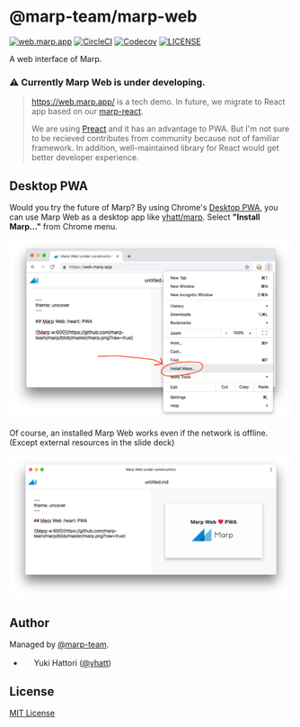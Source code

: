 # @marp-team/marp-web

[![web.marp.app](https://bit.ly/2RF9Nzn)](https://web.marp.app/)
[![CircleCI](https://img.shields.io/circleci/project/github/marp-team/marp-web/master.svg?style=flat-square&logo=circleci)](https://circleci.com/gh/marp-team/marp-web/)
[![Codecov](https://img.shields.io/codecov/c/github/marp-team/marp-web/master.svg?style=flat-square&logo=codecov)](https://codecov.io/gh/marp-team/marp-web)
[![LICENSE](https://img.shields.io/github/license/marp-team/marp-web.svg?style=flat-square)](./LICENSE)

A web interface of Marp.

### :warning: Currently Marp Web is under developing.

> https://web.marp.app/ is a tech demo. In future, we migrate to React app based on our [marp-react](https://github.com/marp-team/marp-react).
>
> We are using [Preact](https://github.com/developit/preact) and it has an advantage to PWA. But I'm not sure to be recieved contributes from community because not of familiar framework. In addition, well-maintained library for React would get better developer experience.

## Desktop PWA

Would you try the future of Marp? By using Chrome's [Desktop PWA](https://developers.google.com/web/progressive-web-apps/desktop), you can use Marp Web as a desktop app like [yhatt/marp](https://github.com/yhatt/marp). Select **"Install Marp..."** from Chrome menu.

[![](desktop-pwa-install.png)](https://web.marp.app/)

Of course, an installed Marp Web works even if the network is offline. (Except external resources in the slide deck)

[![](desktop-pwa.png)](https://web.marp.app/)

## Author

Managed by [@marp-team](https://github.com/marp-team).

- <img src="https://github.com/yhatt.png" width="16" height="16"/> Yuki Hattori ([@yhatt](https://github.com/yhatt))

## License

[MIT License](LICENSE)
